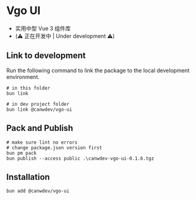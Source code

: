 # Vgo UI

- 实用中型 Vue 3 组件库
- (⚠️ 正在开发中 | Under development ⚠️)

## Link to development

Run the following command to link the package to the local development environment.

```shell
# in this folder
bun link

# in dev project folder
bun link @canwdev/vgo-ui
```

## Pack and Publish

```shell
# make sure lint no errors 
# change package.json version first
bun pm pack
bun publish --access public .\canwdev-vgo-ui-0.1.6.tgz
```

## Installation

```shell
bun add @canwdev/vgo-ui
```